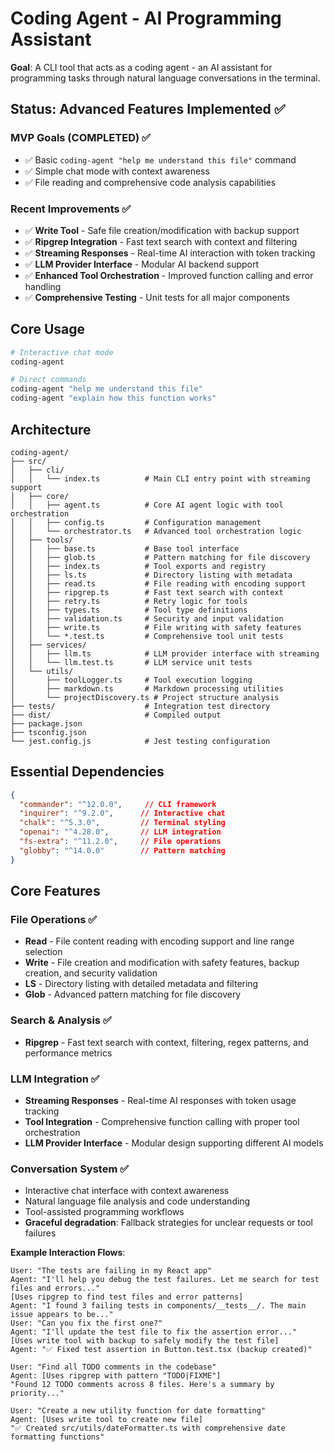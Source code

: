 # Coding Agent - AI Programming Assistant

**Goal**: A CLI tool that acts as a coding agent - an AI assistant for programming tasks through natural language conversations in the terminal.

## Status: Advanced Features Implemented ✅

### MVP Goals (COMPLETED) ✅
- ✅ Basic `coding-agent "help me understand this file"` command
- ✅ Simple chat mode with context awareness  
- ✅ File reading and comprehensive code analysis capabilities

### Recent Improvements ✅
- ✅ **Write Tool** - Safe file creation/modification with backup support
- ✅ **Ripgrep Integration** - Fast text search with context and filtering
- ✅ **Streaming Responses** - Real-time AI interaction with token tracking
- ✅ **LLM Provider Interface** - Modular AI backend support
- ✅ **Enhanced Tool Orchestration** - Improved function calling and error handling
- ✅ **Comprehensive Testing** - Unit tests for all major components

## Core Usage

```bash
# Interactive chat mode
coding-agent

# Direct commands
coding-agent "help me understand this file"
coding-agent "explain how this function works"
```

## Architecture

```
coding-agent/
├── src/
│   ├── cli/
│   │   └── index.ts          # Main CLI entry point with streaming support
│   ├── core/
│   │   ├── agent.ts          # Core AI agent logic with tool orchestration
│   │   ├── config.ts         # Configuration management
│   │   └── orchestrator.ts   # Advanced tool orchestration logic
│   ├── tools/
│   │   ├── base.ts           # Base tool interface
│   │   ├── glob.ts           # Pattern matching for file discovery
│   │   ├── index.ts          # Tool exports and registry
│   │   ├── ls.ts             # Directory listing with metadata
│   │   ├── read.ts           # File reading with encoding support
│   │   ├── ripgrep.ts        # Fast text search with context
│   │   ├── retry.ts          # Retry logic for tools
│   │   ├── types.ts          # Tool type definitions
│   │   ├── validation.ts     # Security and input validation
│   │   ├── write.ts          # File writing with safety features
│   │   └── *.test.ts         # Comprehensive tool unit tests
│   ├── services/
│   │   ├── llm.ts            # LLM provider interface with streaming
│   │   └── llm.test.ts       # LLM service unit tests
│   └── utils/
│       ├── toolLogger.ts     # Tool execution logging
│       ├── markdown.ts       # Markdown processing utilities
│       └── projectDiscovery.ts # Project structure analysis
├── tests/                    # Integration test directory
├── dist/                     # Compiled output
├── package.json
├── tsconfig.json
└── jest.config.js            # Jest testing configuration
```

## Essential Dependencies

```json
{
  "commander": "^12.0.0",     // CLI framework
  "inquirer": "^9.2.0",      // Interactive chat
  "chalk": "^5.3.0",         // Terminal styling
  "openai": "^4.28.0",       // LLM integration
  "fs-extra": "^11.2.0",     // File operations
  "globby": "^14.0.0"        // Pattern matching
}
```

## Core Features 

### File Operations ✅
- **Read** - File content reading with encoding support and line range selection
- **Write** - File creation and modification with safety features, backup creation, and security validation
- **LS** - Directory listing with detailed metadata and filtering
- **Glob** - Advanced pattern matching for file discovery

### Search & Analysis ✅
- **Ripgrep** - Fast text search with context, filtering, regex patterns, and performance metrics

### LLM Integration ✅
- **Streaming Responses** - Real-time AI responses with token usage tracking
- **Tool Integration** - Comprehensive function calling with proper tool orchestration
- **LLM Provider Interface** - Modular design supporting different AI models

### Conversation System ✅
- Interactive chat interface with context awareness
- Natural language file analysis and code understanding
- Tool-assisted programming workflows
- **Graceful degradation**: Fallback strategies for unclear requests or tool failures

**Example Interaction Flows**:
```
User: "The tests are failing in my React app"
Agent: "I'll help you debug the test failures. Let me search for test files and errors..."
[Uses ripgrep to find test files and error patterns]
Agent: "I found 3 failing tests in components/__tests__/. The main issue appears to be..."
User: "Can you fix the first one?"
Agent: "I'll update the test file to fix the assertion error..."
[Uses write tool with backup to safely modify the test file]
Agent: "✅ Fixed test assertion in Button.test.tsx (backup created)"

User: "Find all TODO comments in the codebase"
Agent: [Uses ripgrep with pattern "TODO|FIXME"] 
"Found 12 TODO comments across 8 files. Here's a summary by priority..."

User: "Create a new utility function for date formatting"
Agent: [Uses write tool to create new file]
"✅ Created src/utils/dateFormatter.ts with comprehensive date formatting functions"
```
